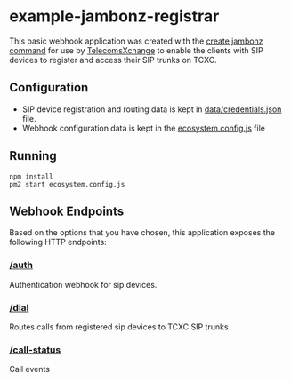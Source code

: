 # example-jambonz-registrar

This basic webhook application was created with the [create jambonz command](https://www.npmjs.com/package/create-jambonz-app) for use by [TelecomsXchange](https://telecomsxchange.com/) to enable the clients with SIP devices to register and access their SIP trunks on TCXC.

## Configuration
- SIP device registration and routing data is kept in [data/credentials.json](data/credentials.json) file.
- Webhook configuration data is kept in the [ecosystem.config.js](ecosystem.config.js) file 

## Running
```
npm install
pm2 start ecosystem.config.js
```

## Webhook Endpoints

Based on the options that you have chosen, this application exposes the following HTTP endpoints:

### [/auth](lib/routes/endpoints/auth.js)
Authentication webhook for sip devices.

### [/dial](lib/routes/endpoints/dial.js)
Routes calls from registered sip devices to TCXC SIP trunks

### [/call-status](lib/routes/endpoints/call-status.js)
Call events



